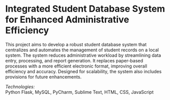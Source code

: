 # Integrated Student Database System for Enhanced Administrative Efficiency
This project aims to develop a robust student database system that centralizes and automates the management of student records on a local system. The system reduces administrative workload by streamlining data entry, processing, and report generation. It replaces paper-based processes with a more efficient electronic format, improving overall efficiency and accuracy. Designed for scalability, the system also includes provisions for future enhancements.

*Technologies:*  
Python Flask, MySQL, PyCharm, Sublime Text, HTML, CSS, JavaScript
